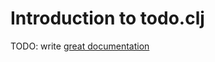 # Introduction to todo.clj

TODO: write [great documentation](http://jacobian.org/writing/what-to-write/)
